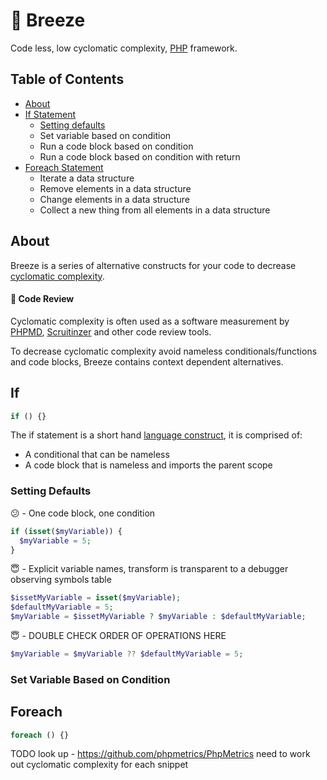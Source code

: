 # 🍃 Breeze
Code less, low cyclomatic complexity, [PHP](http://php.net/) framework.

## Table of Contents
* [About](#about)
* [If Statement](#if)
  * [Setting defaults](#setting-defaults)
  * Set variable based on condition
  * Run a code block based on condition
  * Run a code block based on condition with return
* [Foreach Statement](#foreach)
  * Iterate a data structure
  * Remove elements in a data structure
  * Change elements in a data structure 
  * Collect a new thing from all elements in a data structure

## About

Breeze is a series of alternative constructs for your code to decrease [cyclomatic complexity](https://en.wikipedia.org/wiki/Cyclomatic_complexity). 

#### 🔬 Code Review

Cyclomatic complexity is often used as a software measurement by [PHPMD](https://phpmd.org/), [Scruitinzer](https://scrutinizer-ci.com) and other code review tools.

To decrease cyclomatic complexity avoid nameless conditionals/functions and code blocks, Breeze contains context dependent alternatives.

## If
```php
if () {}
```
The if statement is a short hand [language construct](https://en.wikipedia.org/wiki/Language_construct), it is comprised of:
  * A conditional that can be nameless
  * A code block that is nameless and imports the parent scope
  
### Setting Defaults
😕 - One code block, one condition 
```php
if (isset($myVariable)) {
  $myVariable = 5;
}
```
😇 - Explicit variable names, transform is transparent to a debugger observing symbols table
```php
$issetMyVariable = isset($myVariable);
$defaultMyVariable = 5;
$myVariable = $issetMyVariable ? $myVariable : $defaultMyVariable; 
```

😇 - DOUBLE CHECK ORDER OF OPERATIONS HERE
```php
$myVariable = $myVariable ?? $defaultMyVariable = 5;
```

### Set Variable Based on Condition
## Foreach
```php
foreach () {}
```

TODO look up - https://github.com/phpmetrics/PhpMetrics need to work out cyclomatic complexity for each snippet
